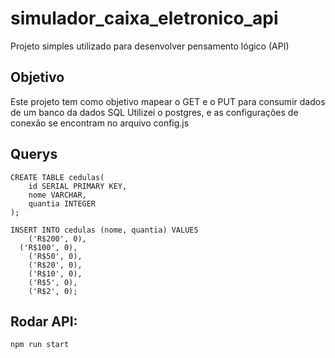 # simulador_caixa_eletronico_api
Projeto simples utilizado para desenvolver pensamento lógico (API)

## Objetivo
Este projeto tem como objetivo mapear o GET e o PUT para consumir dados de um banco da dados SQL
Utilizei o postgres, e as configurações de conexão se encontram no arquivo config.js

## Querys
```
CREATE TABLE cedulas(
    id SERIAL PRIMARY KEY,
    nome VARCHAR,
    quantia INTEGER
);
```
```
INSERT INTO cedulas (nome, quantia) VALUES
	('R$200', 0),
  ('R$100', 0),
	('R$50', 0),
	('R$20', 0),
	('R$10', 0),
	('R$5', 0),
	('R$2', 0);
```
## Rodar API: 
```
npm run start
```
